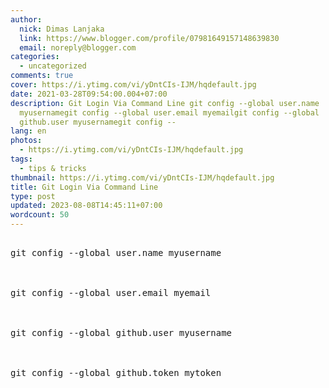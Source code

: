 ```yaml
---
author:
  nick: Dimas Lanjaka
  link: https://www.blogger.com/profile/07981649157148639830
  email: noreply@blogger.com
categories:
  - uncategorized
comments: true
cover: https://i.ytimg.com/vi/yDntCIs-IJM/hqdefault.jpg
date: 2021-03-28T09:54:00.004+07:00
description: Git Login Via Command Line git config --global user.name
  myusernamegit config --global user.email myemailgit config --global
  github.user myusernamegit config --
lang: en
photos:
  - https://i.ytimg.com/vi/yDntCIs-IJM/hqdefault.jpg
tags:
  - tips & tricks
thumbnail: https://i.ytimg.com/vi/yDntCIs-IJM/hqdefault.jpg
title: Git Login Via Command Line
type: post
updated: 2023-08-08T14:45:11+07:00
wordcount: 50
---
```


<pre class="test"><br>git config --global user.name myusername
<br>
<br>git config --global user.email myemail
<br>
<br>git config --global github.user myusername
<br>
<br>git config --global github.token mytoken
<br></pre>

 <div class="separator" style="clear: both;"><a href="https://i.ytimg.com/vi/yDntCIs-IJM/hqdefault.jpg" style="display: block; padding: 1em 0; text-align: center; " rel="noopener noreferer nofollow"><img alt="" border="0" data-original-height="360" data-original-width="480" src="https://i.ytimg.com/vi/yDntCIs-IJM/hqdefault.jpg"></a></div>